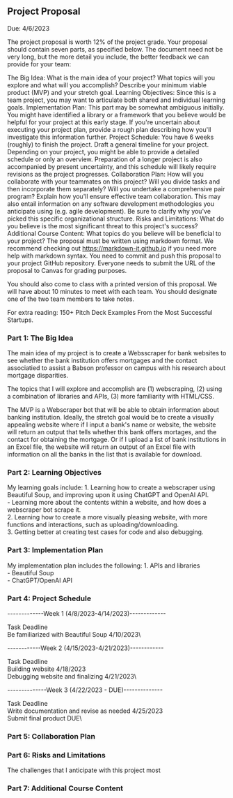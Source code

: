## Project Proposal
Due: 4/6/2023

The project proposal is worth 12% of the project grade.
Your proposal should contain seven parts, as specified below. The document need not be very long, but the more detail you include, the better feedback we can provide for your team:

The Big Idea: What is the main idea of your project? What topics will you explore and what will you accomplish? Describe your minimum viable product (MVP) and your stretch goal.
Learning Objectives: Since this is a team project, you may want to articulate both shared and individual learning goals.
Implementation Plan: This part may be somewhat ambiguous initially. You might have identified a library or a framework that you believe would be helpful for your project at this early stage. If you're uncertain about executing your project plan, provide a rough plan describing how you'll investigate this information further.
Project Schedule: You have 6 weeks (roughly) to finish the project. Draft a general timeline for your project. Depending on your project, you might be able to provide a detailed schedule or only an overview. Preparation of a longer project is also accompanied by present uncertainty, and this schedule will likely require revisions as the project progresses.
Collaboration Plan: How will you collaborate with your teammates on this project? Will you divide tasks and then incorporate them separately? Will you undertake a comprehensive pair program? Explain how you'll ensure effective team collaboration. This may also entail information on any software development methodologies you anticipate using (e.g. agile development). Be sure to clarify why you've picked this specific organizational structure.
Risks and Limitations: What do you believe is the most significant threat to this project's success?
Additional Course Content: What topics do you believe will be beneficial to your project?
The proposal must be written using markdown format. We recommend checking out https://markdown-it.github.io if you need more help with markdown syntax. You need to commit and push this proposal to your project GitHub repository. Everyone needs to submit the URL of the proposal to Canvas for grading purposes.

You should also come to class with a printed version of this proposal. We will have about 10 minutes to meet with each team. You should designate one of the two team members to take notes.

For extra reading: 150+ Pitch Deck Examples From the Most Successful Startups.

### Part 1: The Big Idea

The main idea of my project is to create a Websscraper for bank websites to see whether the bank institution offers mortgages and the contact associatied to assist a Babson professor on campus with his research about mortgage disparities.

The topics that I will explore and accomplish are (1) webscraping, (2) using a combination of libraries and APIs, (3) more familiarity with HTML/CSS.

The MVP is a Webscraper bot that will be able to obtain information about banking institution. Ideally, the stretch goal would be to create a visually appealing website where if I input a bank's name or website, the website will return an output that tells whether this bank offers mortages, and the contact for obtaining the mortgage. Or if I upload a list of bank institutions in an Excel file, the website will return an output of an Excel file with information on all the banks in the list that is available for download.

### Part 2: Learning Objectives

My learning goals include:
    1. Learning how to create a webscraper using Beautiful Soup, and improving upon it using ChatGPT and OpenAI API.\
        - Learning more about the contents within a website, and how does a webscraper bot scrape it.\
    2. Learning how to create a more visually pleasing website, with more functions and interactions, such as uploading/downloading.\
    3. Getting better at creating test cases for code and also debugging.

### Part 3: Implementation Plan

My implementation plan includes the following:
    1. APIs and libraries\
        - Beautiful Soup\
        - ChatGPT/OpenAI API

### Part 4: Project Schedule

-------------Week 1 (4/8/2023-4/14/2023)-------------

Task                                      Deadline\
Be familiarized with Beautiful Soup       4/10/2023\


------------Week 2 (4/15/2023-4/21/2023)------------

Task                                      Deadline\
Building website                          4/18/2023\
Debugging website and finalizing          4/21/2023\

--------------Week 3 (4/22/2023 - DUE)--------------

Task                                      Deadline\
Write documentation and revise as needed  4/25/2023\
Submit final product                      DUE\

### Part 5: Collaboration Plan

### Part 6: Risks and Limitations

The challenges that I anticipate with this project most 

### Part 7: Additional Course Content